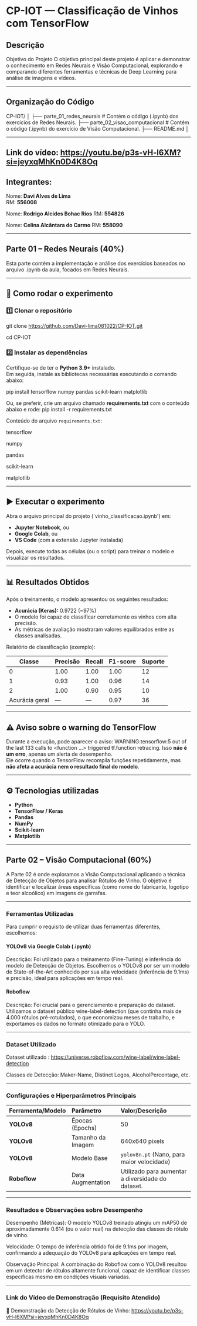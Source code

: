 # CP-IOT — Classificação de Vinhos com TensorFlow

## Descrição

Objetivo do Projeto
O objetivo principal deste projeto é aplicar e demonstrar o conhecimento em Redes Neurais e Visão Computacional, explorando e comparando diferentes ferramentas e técnicas de Deep Learning para análise de imagens e vídeos.

---

## Organização do Código

CP-IOT/
│
├── parte_01_redes_neurais          # Contém o código (.ipynb) dos exercícios de Redes Neurais.
├── parte_02_visao_computacional    # Contém o código (.ipynb) do exercício de Visão Computacional.
├── README.md 
│

---

## Link do vídeo: https://youtu.be/p3s-vH-l6XM?si=jeyxqMhKn0D4K8Oq


## Integrantes: 
Nome: **Davi Alves de Lima**  
RM: **556008**

Nome: **Rodrigo Alcides Bohac Ríos**
RM: **554826**

Nome: **Celina Alcântara do Carmo**
RM: **558090**

---

## Parte 01 – Redes Neurais (40%)
Esta parte contém a implementação e análise dos exercícios baseados no arquivo .ipynb da aula, focados em Redes Neurais.

---

## 🚀 Como rodar o experimento

### 1️⃣ Clonar o repositório
git clone https://github.com/Davi-lima081022/CP-IOT.git

cd CP-IOT

### 2️⃣ Instalar as dependências
Certifique-se de ter o **Python 3.9+** instalado.  
Em seguida, instale as bibliotecas necessárias executando o comando abaixo:

pip install tensorflow numpy pandas scikit-learn matplotlib

Ou, se preferir, crie um arquivo chamado **requirements.txt** com o conteúdo abaixo e rode:
pip install -r requirements.txt

Conteúdo do arquivo `requirements.txt`:

tensorflow

numpy

pandas

scikit-learn

matplotlib

---

## ▶️ Executar o experimento

Abra o arquivo principal do projeto (`vinho_classificacao.ipynb') em:
- **Jupyter Notebook**, ou  
- **Google Colab**, ou  
- **VS Code** (com a extensão Jupyter instalada)

Depois, execute todas as células (ou o script) para treinar o modelo e visualizar os resultados.

---

## 📊 Resultados Obtidos
Após o treinamento, o modelo apresentou os seguintes resultados:

- **Acurácia (Keras):** 0.9722 (~97%)  
- O modelo foi capaz de classificar corretamente os vinhos com alta precisão.  
- As métricas de avaliação mostraram valores equilibrados entre as classes analisadas.  

Relatório de classificação (exemplo):

Classe | Precisão | Recall | F1-score | Suporte
-------|-----------|--------|----------|---------
0 | 1.00 | 1.00 | 1.00 | 12
1 | 0.93 | 1.00 | 0.96 | 14
2 | 1.00 | 0.90 | 0.95 | 10
Acurácia geral | — | — | 0.97 | 36

---

## ⚠️ Aviso sobre o warning do TensorFlow
Durante a execução, pode aparecer o aviso:
WARNING:tensorflow:5 out of the last 133 calls to <function ...> triggered tf.function retracing.
Isso **não é um erro**, apenas um alerta de desempenho.  
Ele ocorre quando o TensorFlow recompila funções repetidamente, mas **não afeta a acurácia nem o resultado final do modelo**.

---

## ⚙️ Tecnologias utilizadas
- **Python**
- **TensorFlow / Keras**
- **Pandas**
- **NumPy**
- **Scikit-learn**
- **Matplotlib**

---

## Parte 02 – Visão Computacional (60%)
A Parte 02 é onde exploramos a Visão Computacional aplicando a técnica de Detecção de Objetos para analisar Rótulos de Vinho. O objetivo é identificar e localizar áreas específicas (como nome do fabricante, logotipo e teor alcoólico) em imagens de garrafas.

---

### Ferramentas Utilizadas 
Para cumprir o requisito de utilizar duas ferramentas diferentes, escolhemos:

#### YOLOv8 via Google Colab (.ipynb)

Descrição: Foi utilizado para o treinamento (Fine-Tuning) e inferência do modelo de Detecção de Objetos. Escolhemos o YOLOv8 por ser um modelo de State-of-the-Art conhecido por sua alta velocidade (inferência de 9.1ms) e precisão, ideal para aplicações em tempo real.

#### Roboflow

Descrição: Foi crucial para o gerenciamento e preparação do dataset. Utilizamos o dataset público wine-label-detection (que continha mais de 4.000 rótulos pré-rotulados), o que economizou meses de trabalho, e exportamos os dados no formato otimizado para o YOLO.

---

### Dataset Utilizado

Dataset utilizado : https://universe.roboflow.com/wine-label/wine-label-detection

Classes de Detecção:	Maker-Name, Distinct Logos, AlcoholPercentage, etc.

---

### Configurações e Hiperparâmetros Principais

| Ferramenta/Modelo | Parâmetro | Valor/Descrição |
| :--- | :--- | :--- |
| **YOLOv8** | Épocas (Epochs) | 50 |
| **YOLOv8** | Tamanho da Imagem | 640x640 pixels |
| **YOLOv8** | Modelo Base | `yolov8n.pt` (Nano, para maior velocidade) |
| **Roboflow** | Data Augmentation | Utilizado para aumentar a diversidade do dataset. |

---

### Resultados e Observações sobre Desempenho

Desempenho (Métricas): O modelo YOLOv8 treinado atingiu um mAP50 de aproximadamente 0.614 (ou o valor real) na detecção das classes do rótulo de vinho.

Velocidade: O tempo de inferência obtido foi de 9.1ms por imagem, confirmando a adequação do YOLOv8 para aplicações em tempo real.

Observação Principal: A combinação do Roboflow com o YOLOv8 resultou em um detector de rótulos altamente funcional, capaz de identificar classes específicas mesmo em condições visuais variadas.

---

### Link do Vídeo de Demonstração (Requisito Atendido)
🎥 Demonstração da Detecção de Rótulos de Vinho: https://youtu.be/p3s-vH-l6XM?si=jeyxqMhKn0D4K8Oq